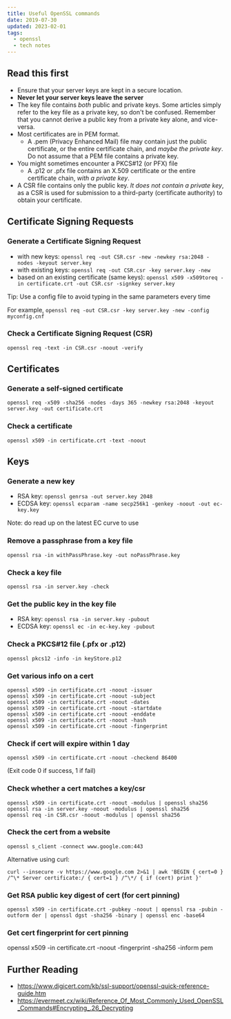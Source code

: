 ```yaml
---
title: Useful OpenSSL commands
date: 2019-07-30
updated: 2023-02-01
tags:
  - openssl
  - tech notes
---
```


## Read this first

- Ensure that your server keys are kept in a secure location.
- **Never let your server keys leave the server**
- The key file contains *both* public and private keys. Some articles simply refer to the key file as a private key, so don't be confused. Remember that you cannot derive a public key from a private key alone, and vice-versa.
- Most certificates are in PEM format.
  - A .pem (Privacy Enhanced Mail) file may contain just the public certificate, or the entire certificate chain, and *maybe the private key*. Do not assume that a PEM file contains a private key.
- You might sometimes encounter a PKCS#12 (or PFX) file
  - A .p12 or .pfx file contains an X.509 certificate or the entire certificate chain, *with a private key*.
- A CSR file contains only the public key. *It does not contain a private key*, as a CSR is used for submission to a third-party (certificate authority) to obtain your certificate.


## Certificate Signing Requests

### Generate a Certificate Signing Request

- with new keys: `openssl req -out CSR.csr -new -newkey rsa:2048 -nodes -keyout server.key`
- with existing keys: `openssl req -out CSR.csr -key server.key -new`
- based on an existing certificate (same keys): `openssl x509 -x509toreq -in certificate.crt -out CSR.csr -signkey server.key`

Tip: Use a config file to avoid typing in the same parameters every time

For example, `openssl req -out CSR.csr -key server.key -new -config myconfig.cnf`

### Check a Certificate Signing Request (CSR)
`openssl req -text -in CSR.csr -noout -verify `


## Certificates

### Generate a self-signed certificate
`openssl req -x509 -sha256 -nodes -days 365 -newkey rsa:2048 -keyout server.key -out certificate.crt`

### Check a certificate
`openssl x509 -in certificate.crt -text -noout`


## Keys

### Generate a new key
- RSA key: `openssl genrsa -out server.key 2048`
- ECDSA key: `openssl ecparam -name secp256k1 -genkey -noout -out ec-key.key`

Note: do read up on the latest EC curve to use

### Remove a passphrase from a key file
`openssl rsa -in withPassPhrase.key -out noPassPhrase.key`

### Check a key file
`openssl rsa -in server.key -check`

### Get the public key in the key file
- RSA key: `openssl rsa -in server.key -pubout`
- ECDSA key: `openssl ec -in ec-key.key -pubout`

### Check a PKCS#12 file (.pfx or .p12)
`openssl pkcs12 -info -in keyStore.p12`

### Get various info on a cert
```
openssl x509 -in certificate.crt -noout -issuer
openssl x509 -in certificate.crt -noout -subject
openssl x509 -in certificate.crt -noout -dates
openssl x509 -in certificate.crt -noout -startdate
openssl x509 -in certificate.crt -noout -enddate
openssl x509 -in certificate.crt -noout -hash
openssl x509 -in certificate.crt -noout -fingerprint
```

### Check if cert will expire within 1 day
`openssl x509 -in certificate.crt -noout -checkend 86400`

(Exit code 0 if success, 1 if fail)

### Check whether a cert matches a key/csr
```
openssl x509 -in certificate.crt -noout -modulus | openssl sha256
openssl rsa -in server.key -noout -modulus | openssl sha256
openssl req -in CSR.csr -noout -modulus | openssl sha256
```


### Check the cert from a website
```
openssl s_client -connect www.google.com:443
```

Alternative using curl:
```
curl --insecure -v https://www.google.com 2>&1 | awk 'BEGIN { cert=0 } /^\* Server certificate:/ { cert=1 } /^\*/ { if (cert) print }'
```

### Get RSA public key digest of cert (for cert pinning)
```
openssl x509 -in certificate.crt -pubkey -noout | openssl rsa -pubin -outform der | openssl dgst -sha256 -binary | openssl enc -base64
```

### Get cert fingerprint for cert pinning
openssl x509 -in certificate.crt -noout -fingerprint -sha256 -inform pem


## Further Reading

- https://www.digicert.com/kb/ssl-support/openssl-quick-reference-guide.htm
- https://evermeet.cx/wiki/Reference_Of_Most_Commonly_Used_OpenSSL_Commands#Encrypting_.26_Decrypting

